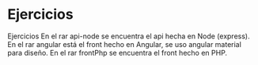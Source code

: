 # Ejercicios
Ejercicios
En el rar api-node se encuentra el api hecha en Node (express). 
En el rar angular está el front hecho en Angular, se uso angular material para diseño.
En el rar frontPhp se encuentra el front hecho en PHP.
